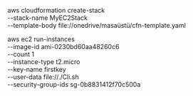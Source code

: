 aws cloudformation create-stack \
  --stack-name MyEC2Stack \
  --template-body file://onedrive/masaüstü/cfn-template.yaml


aws ec2 run-instances \
  --image-id ami-0230bd60aa48260c6 \
  --count 1 \
  --instance-type t2.micro \
  --key-name firstkey \
  --user-data file://./Cli.sh \
  --security-group-ids sg-0b8831412f70c500a